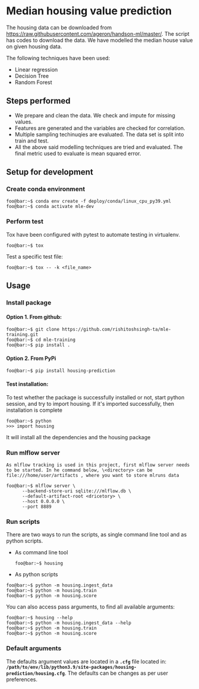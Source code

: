 # Median housing value prediction

The housing data can be downloaded from https://raw.githubusercontent.com/ageron/handson-ml/master/. The script has codes to download the data. We have modelled the median house value on given housing data. 

The following techniques have been used: 

 - Linear regression
 - Decision Tree
 - Random Forest

## Steps performed
 - We prepare and clean the data. We check and impute for missing values.
 - Features are generated and the variables are checked for correlation.
 - Multiple sampling techinuqies are evaluated. The data set is split into train and test.
 - All the above said modelling techniques are tried and evaluated. The final metric used to evaluate is mean squared error.

## Setup for development
### Create conda environment
```console
foo@bar:~$ conda env create -f deploy/conda/linux_cpu_py39.yml 
foo@bar:~$ conda activate mle-dev 
```

### Perform test
Tox have been configured with pytest to automate testing in virtualenv. 
```console
foo@bar:~$ tox 
```
Test a specific test file:
```console
foo@bar:~$ tox -- -k <file_name>
```

## Usage
### Install package
#### Option 1. From github:
```console
foo@bar:~$ git clone https://github.com/rishitoshsingh-ta/mle-training.git
foo@bar:~$ cd mle-training
foo@bar:~$ pip install .
```
#### Option 2. From PyPi

```console
foo@bar:~$ pip install housing-prediction
```

#### Test installation:
To test whether the package is successfully installed or not, start python session, and try to import housing. If it's imported successfully, then installation is complete

```console
foo@bar:~$ python
>>> import housing
```


It will install all the dependencies and the housing package

### Run mlflow server
    As mlflow tracking is used in this project, first mlflow server needs to be started. In he command below, \<directory> can be file:///home/user/artifacts , where you want to store mlruns data

```console
foo@bar:~$ mlflow server \
      --backend-store-uri sqlite:///mlflow.db \
      --default-artifact-root <dricetory> \
      --host 0.0.0.0 \
      --port 8889 
```

### Run scripts

There are two ways to run the scripts, as single command line tool and as python scripts.

* As command line tool
    ```console
    foo@bar:~$ housing
    ```

* As python scripts 

```console
foo@bar:~$ python -m housing.ingest_data
foo@bar:~$ python -m housing.train
foo@bar:~$ python -m housing.score
```

You can also access pass arguments, to find all available arguments:
```console
foo@bar:~$ housing --help
foo@bar:~$ python -m housing.ingest_data --help
foo@bar:~$ python -m housing.train
foo@bar:~$ python -m housing.score
```


### Default arguments
The defaults argument values are located in a **`.cfg`** file located in:
**`/path/to/env/lib/python3.9/site-packages/housing-prediction/housing.cfg`**. The defaults can be changes as per user preferences.